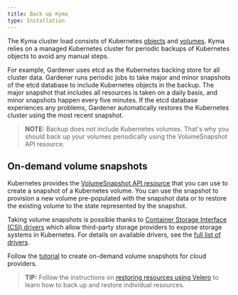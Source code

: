 ```yaml
---
title: Back up Kyma
type: Installation
---
```

The Kyma cluster load consists of Kubernetes [objects](https://kubernetes.io/docs/concepts/overview/working-with-objects/kubernetes-objects/) and [volumes](https://kubernetes.io/docs/concepts/storage/volumes/). Kyma relies on a managed Kubernetes cluster for periodic backups of Kubernetes objects to avoid any manual steps.

For example, Gardener uses etcd as the Kubernetes backing store for all cluster data. Gardener runs periodic jobs to take major and minor snapshots of the etcd database to include Kubernetes objects in the backup. The major snapshot that includes all resources is taken on a daily basis, and minor snapshots happen every five minutes. If the etcd database experiences any problems, Gardener automatically restores the Kubernetes cluster using the most recent snapshot.

>**NOTE:** Backup does not include Kubernetes volumes. That's why you should back up your volumes periodically using the VolumeSnapshot API resource.

## On-demand volume snapshots

Kubernetes provides the [VolumeSnapshot API resource](https://kubernetes.io/docs/concepts/storage/volume-snapshots/#volumesnapshots) that you can use to create a snapshot of a Kubernetes volume. You can use the snapshot to provision a new volume pre-populated with the snapshot data or to restore the existing volume to the state represented by the snapshot.

Taking volume snapshots is possible thanks to [Container Storage Interface (CSI) drivers](https://kubernetes-csi.github.io/docs/) which allow third-party storage providers to expose storage systems in Kubernetes. For details on available drivers, see the [full list of drivers](https://kubernetes-csi.github.io/docs/drivers.html).

Follow the [tutorial](#tutorials-create-on-demand-volume-snapshots-for-cloud-providers) to create on-demand volume snapshots for cloud providers. 

>**TIP:** Follow the instructions on [restoring resources using Velero](#tutorials-restore-resources-using-velero) to learn how to back up and restore individual resources.
